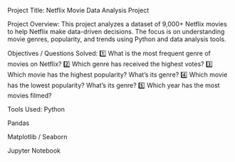 Project Title:
Netflix Movie Data Analysis Project

Project Overview:
This project analyzes a dataset of 9,000+ Netflix movies to help Netflix make data-driven decisions.
The focus is on understanding movie genres, popularity, and trends using Python and data analysis tools.

Objectives / Questions Solved:
1️⃣ What is the most frequent genre of movies on Netflix?
2️⃣ Which genre has received the highest votes?
3️⃣ Which movie has the highest popularity? What’s its genre?
4️⃣ Which movie has the lowest popularity? What’s its genre?
5️⃣ Which year has the most movies filmed?

Tools Used:
Python

Pandas

Matplotlib / Seaborn

Jupyter Notebook
